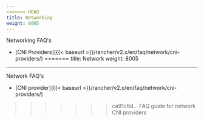 ```yaml
---
<<<<<<< HEAD
title: Networking
weight: 8005
---
```


Networking FAQ's

- [CNI Providers]({{< baseurl >}}/rancher/v2.x/en/faq/network/cni-providers/)
=======
title: Network
weight: 8005
---

Network FAQ's

- [CNI provider]({{< baseurl >}}/rancher/v2.x/en/faq/network/cni-providers/)
>>>>>>> ca91c6d... FAQ guide for network CNI providers

